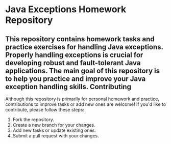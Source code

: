 Java Exceptions Homework Repository
===================================

This repository contains homework tasks and practice exercises for handling Java exceptions. Properly handling exceptions is crucial for developing robust and fault-tolerant Java applications. The main goal of this repository is to help you practice and improve your Java exception handling skills.
Contributing
------------

Although this repository is primarily for personal homework and practice, contributions to improve tasks or add new ones are welcome! If you'd like to contribute, please follow these steps:

1.  Fork the repository.
2.  Create a new branch for your changes.
3.  Add new tasks or update existing ones.
4.  Submit a pull request with your changes.
